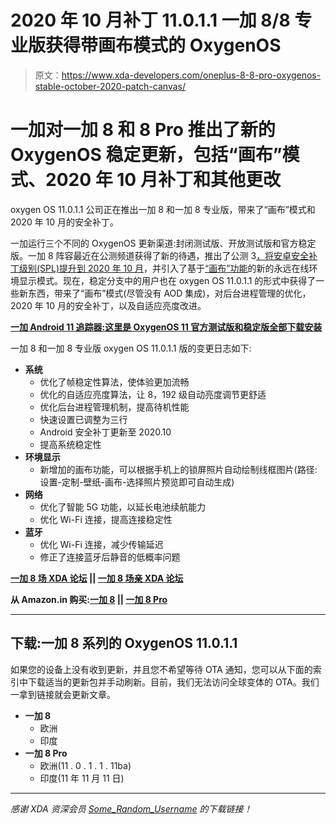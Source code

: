 # 2020 年 10 月补丁 11.0.1.1 一加 8/8 专业版获得带画布模式的 OxygenOS

> 原文：<https://www.xda-developers.com/oneplus-8-8-pro-oxygenos-stable-october-2020-patch-canvas/>

# 一加对一加 8 和 8 Pro 推出了新的 OxygenOS 稳定更新，包括“画布”模式、2020 年 10 月补丁和其他更改

oxygen OS 11.0.1.1 公司正在推出一加 8 和一加 8 专业版，带来了“画布”模式和 2020 年 10 月的安全补丁。

一加运行三个不同的 OxygenOS 更新渠道:封闭测试版、开放测试版和官方稳定版。一加 8 阵容最近在公测频道获得了新的待遇，推出了公测 3[，将安卓安全补丁级别(SPL)提升到 2020 年 10 月](https://www.xda-developers.com/oneplus-8-series-oxygenos-11-open-beta-3-canvas-aod/)，并引入了基于[“画布”功能](https://www.xda-developers.com/oxygenos-11-beta-2-android-11-oneplus-8-canvas/)的新的永远在线环境显示模式。现在，稳定分支中的用户也在 oxygen OS 11.0.1.1 的形式中获得了一些新东西，带来了“画布”模式(尽管没有 AOD 集成)，对后台进程管理的优化，2020 年 10 月的安全补丁，以及自适应亮度改进。

**[一加 Android 11 追踪器:这里是 OxygenOS 11 官方测试版和稳定版全部下载安装](https://www.xda-developers.com/oneplus-android-11-official-oxygenos-11-beta-stable-tracker-download-install/)**

一加 8 和一加 8 专业版 oxygen OS 11.0.1.1 版的变更日志如下:

*   **系统**
    *   优化了帧稳定性算法，使体验更加流畅
    *   优化的自适应亮度算法，让 8，192 级自动亮度调节更舒适
    *   优化后台进程管理机制，提高待机性能
    *   快速设置已调整为三行
    *   Android 安全补丁更新至 2020.10
    *   提高系统稳定性
*   **环境显示**
    *   新增加的画布功能，可以根据手机上的锁屏照片自动绘制线框图片(路径:设置-定制-壁纸-画布-选择照片预览即可自动生成)
*   **网络**
    *   优化了智能 5G 功能，以延长电池续航能力
    *   优化 Wi-Fi 连接，提高连接稳定性
*   **蓝牙**
    *   优化 Wi-Fi 连接，减少传输延迟
    *   修正了连接蓝牙后静音的低概率问题

**[一加 8 场 XDA 论坛](https://forum.xda-developers.com/oneplus-8) || [一加 8 场亲 XDA 论坛](https://forum.xda-developers.com/oneplus-8-pro)**

**从 Amazon.in 购买:[一加 8](https://www.amazon.in/Test-Exclusive-547/dp/B078BNQ318/?tag=xdaportalin-21) || [一加 8 Pro](https://www.amazon.in/Test-Exclusive-543/dp/B078BN2H3R/?tag=xdaportalin-21)**

* * *

## 下载:一加 8 系列的 OxygenOS 11.0.1.1

如果您的设备上没有收到更新，并且您不希望等待 OTA 通知，您可以从下面的索引中下载适当的更新包并手动刷新。目前，我们无法访问全球变体的 OTA。我们一拿到链接就会更新文章。

*   **一加 8**
    *   欧洲
    *   印度
*   **一加 8 Pro**
    *   欧洲(11 . 0 . 1 . 1 . 11ba)
    *   印度(11 年 11 月 11 日)

* * *

*感谢 XDA 资深会员 [Some_Random_Username](https://forum.xda-developers.com/member.php?u=8234677) 的下载链接！*